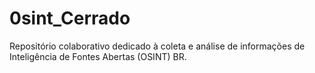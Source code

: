 # 0sint_Cerrado
Repositório colaborativo dedicado à coleta e análise de informações de Inteligência de Fontes Abertas (OSINT) BR.
